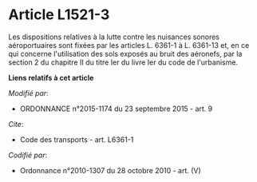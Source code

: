 # Article L1521-3

Les dispositions relatives à la lutte contre les nuisances sonores aéroportuaires sont fixées par les articles L. 6361-1 à L.
6361-13 et, en ce qui concerne l'utilisation des sols exposés au bruit des aéronefs, par la section 2 du chapitre II du titre
Ier du livre Ier du code de l'urbanisme.

**Liens relatifs à cet article**

_Modifié par_:

  - ORDONNANCE n°2015-1174 du 23 septembre 2015 - art. 9

_Cite_:

  - Code des transports - art. L6361-1

_Codifié par_:

  - Ordonnance n°2010-1307 du 28 octobre 2010 - art. (V)
